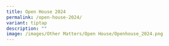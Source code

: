 ```yaml
---
title: Open House 2024
permalink: /open-house-2024/
variant: tiptap
description: ""
image: /images/Other Matters/Open House/Openhouse_2024.png
---
```

